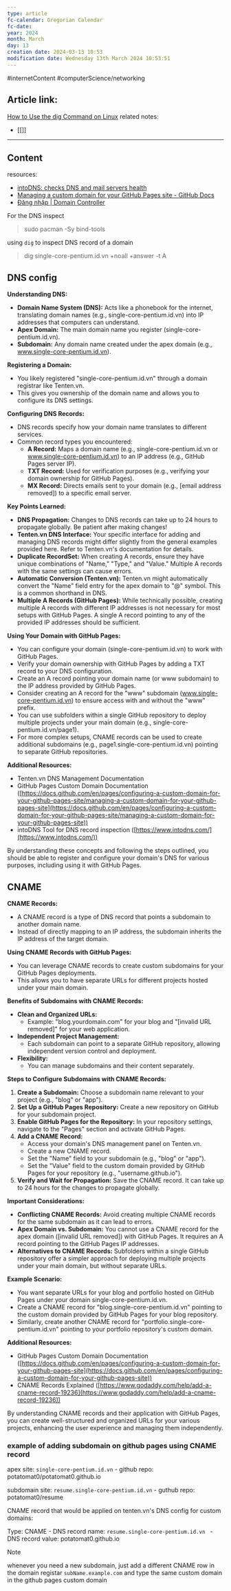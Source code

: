 ```yaml
---
type: article
fc-calendar: Gregorian Calendar
fc-date: 
year: 2024
month: March
day: 13
creation date: 2024-03-13 10:53
modification date: Wednesday 13th March 2024 10:53:51
---
```


#internetContent  #computerScience/networking
## Article link:
[How to Use the dig Command on Linux](https://www.howtogeek.com/663056/how-to-use-the-dig-command-on-linux/)
related notes: 
- [[]]
_____
## Content

resources:
- [intoDNS: checks DNS and mail servers health](https://intodns.com/)
- [Managing a custom domain for your GitHub Pages site - GitHub Docs](https://docs.github.com/en/pages/configuring-a-custom-domain-for-your-github-pages-site/managing-a-custom-domain-for-your-github-pages-site)
- [Đăng nhập | Domain Controller](https://domain.tenten.vn)

For the DNS inspect 

> sudo pacman -Sy bind-tools

using `dig` to inspect DNS record of a domain 

> dig single-core-pentium.id.vn  +noall +answer -t A

## DNS config 

**Understanding DNS:**

- **Domain Name System (DNS):** Acts like a phonebook for the internet, translating domain names (e.g., single-core-pentium.id.vn) into IP addresses that computers can understand.
- **Apex Domain:** The main domain name you register (single-core-pentium.id.vn).
- **Subdomain:** Any domain name created under the apex domain (e.g., www.single-core-pentium.id.vn).

**Registering a Domain:**

- You likely registered "single-core-pentium.id.vn" through a domain registrar like Tenten.vn.
- This gives you ownership of the domain name and allows you to configure its DNS settings.

**Configuring DNS Records:**

- DNS records specify how your domain name translates to different services.
- Common record types you encountered:
    - **A Record:** Maps a domain name (e.g., single-core-pentium.id.vn or www.single-core-pentium.id.vn) to an IP address (e.g., GitHub Pages server IP).
    - **TXT Record:** Used for verification purposes (e.g., verifying your domain ownership for GitHub Pages).
    - **MX Record:** Directs emails sent to your domain (e.g., [email address removed]) to a specific email server.

**Key Points Learned:**

- **DNS Propagation:** Changes to DNS records can take up to 24 hours to propagate globally. Be patient after making changes!
- **Tenten.vn DNS Interface:** Your specific interface for adding and managing DNS records might differ slightly from the general examples provided here. Refer to Tenten.vn's documentation for details.
- **Duplicate RecordSet:** When creating A records, ensure they have unique combinations of "Name," "Type," and "Value." Multiple A records with the same settings can cause errors.
- **Automatic Conversion (Tenten.vn):** Tenten.vn might automatically convert the "Name" field entry for the apex domain to "@" symbol. This is a common shorthand in DNS.
- **Multiple A Records (GitHub Pages):** While technically possible, creating multiple A records with different IP addresses is not necessary for most setups with GitHub Pages. A single A record pointing to any of the provided IP addresses should be sufficient.

**Using Your Domain with GitHub Pages:**

- You can configure your domain (single-core-pentium.id.vn) to work with GitHub Pages.
- Verify your domain ownership with GitHub Pages by adding a TXT record to your DNS configuration.
- Create an A record pointing your domain name (or www subdomain) to the IP address provided by GitHub Pages.
- Consider creating an A record for the "www" subdomain (www.single-core-pentium.id.vn) to ensure access with and without the "www" prefix.
- You can use subfolders within a single GitHub repository to deploy multiple projects under your main domain (e.g., single-core-pentium.id.vn/page1).
- For more complex setups, CNAME records can be used to create additional subdomains (e.g., page1.single-core-pentium.id.vn) pointing to separate GitHub repositories.

**Additional Resources:**

- Tenten.vn DNS Management Documentation
- GitHub Pages Custom Domain Documentation ([https://docs.github.com/en/pages/configuring-a-custom-domain-for-your-github-pages-site/managing-a-custom-domain-for-your-github-pages-site](https://docs.github.com/en/pages/configuring-a-custom-domain-for-your-github-pages-site/managing-a-custom-domain-for-your-github-pages-site))
- intoDNS Tool for DNS record inspection ([https://www.intodns.com/](https://www.intodns.com/))

By understanding these concepts and following the steps outlined, you should be able to register and configure your domain's DNS for various purposes, including using it with GitHub Pages.

## CNAME 

**CNAME Records:**

- A CNAME record is a type of DNS record that points a subdomain to another domain name.
- Instead of directly mapping to an IP address, the subdomain inherits the IP address of the target domain.

**Using CNAME Records with GitHub Pages:**

- You can leverage CNAME records to create custom subdomains for your GitHub Pages deployments.
- This allows you to have separate URLs for different projects hosted under your main domain.

**Benefits of Subdomains with CNAME Records:**

- **Clean and Organized URLs:**
    - Example: "blog.yourdomain.com" for your blog and "[invalid URL removed]" for your web application.
- **Independent Project Management:**
    - Each subdomain can point to a separate GitHub repository, allowing independent version control and deployment.
- **Flexibility:**
    - You can manage subdomains and their content separately.

**Steps to Configure Subdomains with CNAME Records:**

1. **Create a Subdomain:** Choose a subdomain name relevant to your project (e.g., "blog" or "app").
2. **Set Up a GitHub Pages Repository:** Create a new repository on GitHub for your subdomain project.
3. **Enable GitHub Pages for the Repository:** In your repository settings, navigate to the "Pages" section and activate GitHub Pages.
4. **Add a CNAME Record:**
    - Access your domain's DNS management panel on Tenten.vn.
    - Create a new CNAME record.
    - Set the "Name" field to your subdomain (e.g., "blog" or "app").
    - Set the "Value" field to the custom domain provided by GitHub Pages for your repository (e.g., "username.github.io").
5. **Verify and Wait for Propagation:** Save the CNAME record. It can take up to 24 hours for the changes to propagate globally.

**Important Considerations:**

- **Conflicting CNAME Records:** Avoid creating multiple CNAME records for the same subdomain as it can lead to errors.
- **Apex Domain vs. Subdomain:** You cannot use a CNAME record for the apex domain ([invalid URL removed]) with GitHub Pages. It requires an A record pointing to the GitHub Pages IP addresses.
- **Alternatives to CNAME Records:** Subfolders within a single GitHub repository offer a simpler approach for deploying multiple projects under your main domain, but without separate URLs.

**Example Scenario:**

- You want separate URLs for your blog and portfolio hosted on GitHub Pages under your domain single-core-pentium.id.vn.
- Create a CNAME record for "blog.single-core-pentium.id.vn" pointing to the custom domain provided by GitHub Pages for your blog repository.
- Similarly, create another CNAME record for "portfolio.single-core-pentium.id.vn" pointing to your portfolio repository's custom domain.

**Additional Resources:**

- GitHub Pages Custom Domain Documentation ([https://docs.github.com/en/pages/configuring-a-custom-domain-for-your-github-pages-site](https://docs.github.com/en/pages/configuring-a-custom-domain-for-your-github-pages-site))
- CNAME Records Explained ([https://www.godaddy.com/help/add-a-cname-record-19236](https://www.godaddy.com/help/add-a-cname-record-19236))

By understanding CNAME records and their application with GitHub Pages, you can create well-structured and organized URLs for your various projects, enhancing the user experience and managing them independently.

### example of adding subdomain on github pages using CNAME record 

apex site: `single-core-pentium.id.vn` - github repo: potatomat0/potatomat0.github.io

subdomain site: `resume.single-core-pentium.id.vn` - guthub repo: potatomat0/resume 

CNAME record that would be applied on tenten.vn's DNS config for custom domains: 

Type: CNAME - DNS record name: `resume.single-core-pentium.id.vn ` - DNS record value: potatomat0.github.io 

> [!NOTE]
> whenever you need a new subdomain, just add a different CNAME row in the domain registar `subName.example.com` and type the same custom domain in the github pages custom domain 

